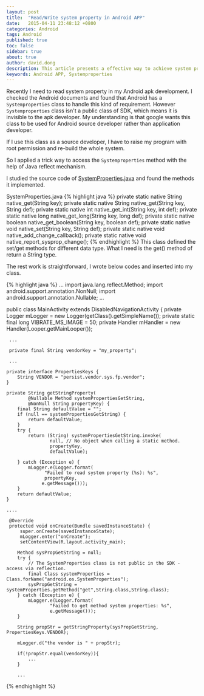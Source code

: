 ```yaml
---
layout: post
title:  "Read/Write system property in Android APP"
date:   2015-04-11 23:48:12 +0800
categories: Android  
tags: Android
published: true
toc: false
sidebar: true
about: true
author: david.dong
description: This article presents a effective way to achieve system property in the Android APP development. Which uses the Java reflect mechanism to access the method of class Systemproperties.
keywords: Android APP, Systemproperties
---
```

Recently I need to read system property in my Android apk development. I checked the Android documents and found that Android has a `Systemproperties` class to handle this kind of requirement. However `Systemproperties` class isn't a public class of SDK, which means it is invisible to the apk developer. My understanding is that google wants this class to be used for Android source developer rather than application developer.

If I use this class as a source developer, I have to raise my program with root permission and re-build the whole system. 

So I applied a trick way to access the `Systemproperties` method with the help of Java reflect mechanism.

I studied the source code of [SystemProperties.java](https://www.androidos.net.cn/android/9.0.0_r8/xref/frameworks/base/core/java/android/os/SystemProperties.java) and found the methods it implemented.

SystemProperties.java
{% highlight java %}
private static native String native_get(String key);
private static native String native_get(String key, String def);
private static native int native_get_int(String key, int def);
private static native long native_get_long(String key, long def);
private static native boolean native_get_boolean(String key, boolean def);
private static native void native_set(String key, String def);
private static native void native_add_change_callback();
private static native void native_report_sysprop_change();
{% endhighlight %}
This class defined the set/get methods for different data type. What I need is the get() method of return a String type.

The rest work is straightforward, I wrote below codes and inserted into my class.

{% highlight java %}
...
import java.lang.reflect.Method;
import android.support.annotation.NonNull;
import android.support.annotation.Nullable;
...

public class MainActivity extends DisabledNavigationActivity {
     private Logger mLogger = new Logger(getClass().getSimpleName());
     private static final long VIBRATE_MS_IMAGE = 50;
     private Handler mHandler = new Handler(Looper.getMainLooper());
 
     ...

	 private final String vendorKey = "my_property";

     ...

	private interface PropertiesKeys {
        String VENDOR = "persist.vendor.sys.fp.vendor";
    }

	private String getStringProperty(
            @Nullable Method systemPropertiesGetString,
            @NonNull String propertyKey) {
        final String defaultValue = "";
        if (null == systemPropertiesGetString) {
            return defaultValue;
        }
        try {
            return (String) systemPropertiesGetString.invoke(
                    null, // No object when calling a static method.
                    propertyKey,
                    defaultValue);

        } catch (Exception e) {
            mLogger.e(Logger.format(
                  "Failed to read system property (%s): %s",
                  propertyKey,
                 e.getMessage()));
        }
        return defaultValue;
    }

    ....

     @Override
     protected void onCreate(Bundle savedInstanceState) {
         super.onCreate(savedInstanceState);
         mLogger.enter("onCreate");
         setContentView(R.layout.activity_main);
 
		Method sysPropGetString = null;
		try {
            // The SystemProperties class is not public in the SDK - access via reflection.
            final Class systemProperties = Class.forName("android.os.SystemProperties");
            sysPropGetString = systemProperties.getMethod("get",String.class,String.class);
        } catch (Exception e) {
            mLogger.e(Logger.format(
                    "Failed to get method system properties: %s",
                    e.getMessage()));
        }

		String propStr = getStringProperty(sysPropGetString, PropertiesKeys.VENDOR);

		mLogger.d("the vendor is " + propStr);

		if(!propStr.equal(vendorKey)){
			...
		}
	
		...

{% endhighlight %}